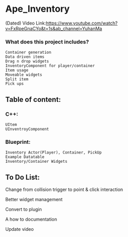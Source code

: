 # Ape_Inventory
(Dated) Video Link:https://www.youtube.com/watch?v=FxRpeGnaCYo&t=1s&ab_channel=YuhanMa

### What does this project includes?
	Container generation
	Data driven items
	Drag n drop widgets
	InventoryComponent for player/container
	Item usage
	Moveable widgets
	Split item
	Pick ups

## Table of content:
### C++:
	UItem  
	UInventroyComponent
### Blueprint:
	Inventory Actor(Player), Container, PickUp
	Example Datatable
	Inventory/Container Widgets
	

## To Do List:

Change from collision trigger to point & click interaction

Better widget management

Convert to plugin

A how to documentation

Update video
